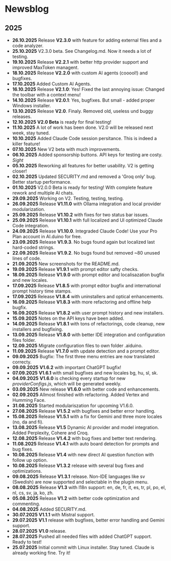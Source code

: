 # Newsblog

## 2025

* **26.10.2025** Release **V2.3.0** with feature for adding external files and a code analyzer.      
* **25.10.2025** V2.3.0 beta. See Changelog.md. Now it needs a lot of testing.    
* **19.10.2025** Release **V2.2.1** with better http provider support and improved MaxToken managent.  
* **18.10.2025** Release **V2.2.0** with custom AI agents (cooool!) and bugfixes.  
* **17.10.2025** Added Custom AI Agents.    
* **16.10.2025** Release **V2.1.0**: Yes! Fixed the last annoying issue: Changed the toolbar with a context menu!  
* **14.10.2025** Release **V2.0.1**: Yes, bugfixes. But small - added proper Windows installer.  
* **13.10.2025** Release **V2.0**. Finaly. Removed old, useless und buggy releases.      
* **12.10.2025** **V2.0 Beta** is ready for final testing!  
* **11.10.2025** A lot of work has been done. V2.0 will be released next week, stay tuned.  
* **10.10.2025** Added Claude Code session persitance. This is indeed a killer feature!   
* **07.10.2025** New V2 beta with much improvements.  
* **06.10.2025** Added sponsorship buttons. API keys for testing are costy. *Sight*
* **05.10.2025** Reworking all features for better usability. V2 is getting closer!  
* **02.10.2025** Updated SECURITY.md and removed a 'Groq only' bug. Better startup performance.    
* **01.10.2025** V2.0.0 Beta is ready for testing! With complete feature rework and multiple AI chats.  
* **29.09.2025** Working on V2. Testing, testing, testing.     
* **26.09.2025** Release **V1.11.0** with Ollama integration and local provider modularization.  
* **25.09.2025** Release **V1.10.2** with fixes for two status bar issues.  
* **25.09.2025** Release **V1.10.1** with full localized and UI optimized Claude Code integration.   
* **24.09.2025** Release **V1.10.0**. Integraded Claude Code! Use your Pro Plan account in AI.duino for free.  
* **23.09.2025** Release **V1.9.3**. No bugs found again but localized last hard-coded strings.
* **22.09.2025** Release **V1.9.2**. No bugs found but removed ~80 unused lines of code.
* **21.09.2025** New screenshots for the README.md.    
* **19.09.2025** Release **V1.9.1** with prompt editor safty checks.    
* **18.09.2025** Release **V1.9.0** with prompt editor and localisazation bugfix and new locales.      
* **17.09.2025** Release **V1.8.5** with prompt editor bugfix and international prompt history time stamps.    
* **17.09.2025** Release **V1.8.4** with uninstallers and optical enhancements.    
* **16.09.2025** Release **V1.8.3** with more refactoring and offline help bugfix. 
* **16.09.2025** Release **V1.8.2** with user prompt history and new installers.
* **15.09.2025** Notes on the API keys have been added.
* **14.09.2025** Release **V1.8.1** with tons of refactorings, code cleanup, new installers and bugfixing.
* **13.09.2025** Release **V1.8.0** with better IDE integration and configuration files folder.  
* **12.09.2025** Migrate configuration files to own folder .aiduino.  
* **11.09.2025** Release **V1.7.0** with update detection and a prompt editor.  
* **09.09.2025** Bugfix: The first three menu entries are now translated correcty.   
* **09.09.2025** **V1.6.2** with important ChatGPT bugfix!    
* **07.09.2025** **V1.6.1** with small bugfixes and new locales bg, hu, sl, sk.
* **04.09.2025** **V1.6.0** is checking every startup for new *providerConfigs.js*, which will be generated weekly.
* **03.09.2025** New release **V1.6.0** with better code and enhancements.
* **02.09.2025** Allmost finished with refactoring. Added Vertex and Humming Face.
* **31.08.2025** Started modulariszation for upcoming V1.6.0.   
* **27.08.2025** Release **V1.5.2** with bugfixes and better error handling.  
* **15.08.2025** Release **V1.5.1** with a fix for Gemini and three more locales (no, da and fi).
* **13.08.2025** Release **V1.5** Dynamic AI provider and model integration. Added Perplexity, Cohere and Croq.    
* **12.08.2025** Release **V1.4.2** with bug fixes and better text rendering.  
* **11.08.2025** Release **V1.4.1** with auto board detection for prompts and bug fixes.
* **10.08.2025** Release **V1.4** with new direct AI question function with follow up option.
* **10.08.2025** Release **V1.3.2** release with several bug fixes and optimizations.  
* **09.08.2025** Release **V1.3.1** release. Non-IDE languages like sv (Swedish) are now supported and selectable in the plugin menu.   
* **08.08.2025** Release **V1.3** with l18n support: en, de, fr, it, es, tr, pl, po, el, nl, cs, sv, ja, ko, zh.  
* **05.08.2025** Release **V1.2** with better code optimization and commenting.  
* **04.08.2025** Added SECURITY.md.
* **30.07.2025** **V1.1.1** with Mistral support.  
* **29.07.2025** **V1.1** release with bugfixes, better error handling and Gemini support.  
* **28.07.2025** **V1.0** release.  
* **28.07.2025** Pushed all needed files with added ChatGPT support. Ready to test!
* **25.07.2025** Initial commit with Linux installer. Stay tuned. Claude is already working fine. Try it!  
